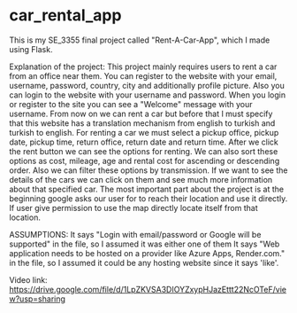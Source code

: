 # car_rental_app
This is my SE_3355 final project called "Rent-A-Car-App", which I made using Flask. 

Explanation of the project:
This project mainly requires users to rent a car from an office near them. You can register to the website with your email, username, password, country, city and additionally profile picture. Also you can login to the website with your username and password. When you login or register to the site you can see a "Welcome" message with your username. From now on we can rent a car but before that I must specify that this website has a translation mechanism from english to turkish and turkish to english. For renting a car we must select a pickup office, pickup date, pickup time, return office, return date and return time. After we click the rent button we can see the options for renting. We can also sort these options as cost, mileage, age and rental cost for ascending or descending order. Also we can filter these options by transmission. If we want to see the details of the cars we can click on them and see much more information about that specified car. The most important part about the project is at the beginning google asks our user for to reach their location and use it directly. If user give permission to use the map directly locate itself from that location. 


ASSUMPTIONS:
It says "Login with email/password or Google will be supported" in the file, so I assumed it was either one of them
It says "Web application needs to be hosted on a provider like Azure Apps, Render.com." in the file, so I assumed it could be any hosting website since it says 'like'.


Video link: https://drive.google.com/file/d/1LpZKVSA3DIOYZxypHJazEttt22NcOTeF/view?usp=sharing
